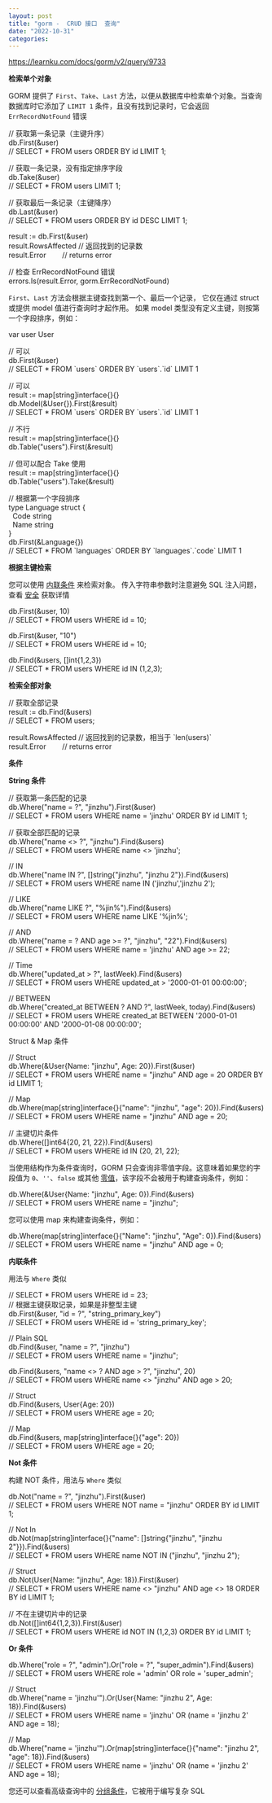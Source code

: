 ```yaml
---
layout: post
title: "gorm -  CRUD 接口  查询"
date: "2022-10-31"
categories: 
---
```

<p><a href="https://learnku.com/docs/gorm/v2/query/9733">https://learnku.com/docs/gorm/v2/query/9733</a></p>

<p id="07b3f9"><strong>检索单个对象</strong></p>

<p>GORM 提供了 <code>First</code>、<code>Take</code>、<code>Last</code> 方法，以便从数据库中检索单个对象。当查询数据库时它添加了 <code>LIMIT 1</code> 条件，且没有找到记录时，它会返回 <code>ErrRecordNotFound</code> 错误</p>

<p>// 获取第一条记录（主键升序）<br />
db.First(&amp;user)<br />
// SELECT * FROM users ORDER BY id LIMIT 1;</p>

<p>// 获取一条记录，没有指定排序字段<br />
db.Take(&amp;user)<br />
// SELECT * FROM users LIMIT 1;</p>

<p>// 获取最后一条记录（主键降序）<br />
db.Last(&amp;user)<br />
// SELECT * FROM users ORDER BY id DESC LIMIT 1;</p>

<p>result := db.First(&amp;user)<br />
result.RowsAffected // 返回找到的记录数<br />
result.Error&nbsp;&nbsp;&nbsp;&nbsp;&nbsp;&nbsp;&nbsp; // returns error</p>

<p>// 检查 ErrRecordNotFound 错误<br />
errors.Is(result.Error, gorm.ErrRecordNotFound)</p>

<p><code>First</code>、<code>Last</code> 方法会根据主键查找到第一个、最后一个记录， 它仅在通过 struct 或提供 model 值进行查询时才起作用。 如果 model 类型没有定义主键，则按第一个字段排序，例如：</p>

<p>var user User</p>

<p>// 可以<br />
db.First(&amp;user)<br />
// SELECT * FROM `users` ORDER BY `users`.`id` LIMIT 1</p>

<p>// 可以<br />
result := map[string]interface{}{}<br />
db.Model(&amp;User{}).First(&amp;result)<br />
// SELECT * FROM `users` ORDER BY `users`.`id` LIMIT 1</p>

<p>// 不行<br />
result := map[string]interface{}{}<br />
db.Table(&quot;users&quot;).First(&amp;result)</p>

<p>// 但可以配合 Take 使用<br />
result := map[string]interface{}{}<br />
db.Table(&quot;users&quot;).Take(&amp;result)</p>

<p>// 根据第一个字段排序<br />
type Language struct {<br />
&nbsp; Code string<br />
&nbsp; Name string<br />
}<br />
db.First(&amp;Language{})<br />
// SELECT * FROM `languages` ORDER BY `languages`.`code` LIMIT 1</p>

<p id="d5503f"><strong>根据主键检索</strong></p>

<p>您可以使用 <a href="https://learnku.com/docs/gorm/v2/query#inline_conditions">内联条件</a> 来检索对象。 传入字符串参数时注意避免 SQL 注入问题，查看 <a href="https://learnku.com/docs/gorm/v2/security">安全</a> 获取详情</p>

<p>db.First(&amp;user, 10)<br />
// SELECT * FROM users WHERE id = 10;</p>

<p>db.First(&amp;user, &quot;10&quot;)<br />
// SELECT * FROM users WHERE id = 10;</p>

<p>db.Find(&amp;users, []int{1,2,3})<br />
// SELECT * FROM users WHERE id IN (1,2,3);</p>

<p id="2c4d69"><strong>检索全部对象</strong></p>

<p>// 获取全部记录<br />
result := db.Find(&amp;users)<br />
// SELECT * FROM users;</p>

<p>result.RowsAffected // 返回找到的记录数，相当于 `len(users)`<br />
result.Error&nbsp;&nbsp;&nbsp;&nbsp;&nbsp;&nbsp;&nbsp; // returns error</p>

<p id="69fbb2"><strong>条件</strong></p>

<p id="6d0509"><strong>String 条件</strong></p>

<p>// 获取第一条匹配的记录<br />
db.Where(&quot;name = ?&quot;, &quot;jinzhu&quot;).First(&amp;user)<br />
// SELECT * FROM users WHERE name = &#39;jinzhu&#39; ORDER BY id LIMIT 1;</p>

<p>// 获取全部匹配的记录<br />
db.Where(&quot;name &lt;&gt; ?&quot;, &quot;jinzhu&quot;).Find(&amp;users)<br />
// SELECT * FROM users WHERE name &lt;&gt; &#39;jinzhu&#39;;</p>

<p>// IN<br />
db.Where(&quot;name IN ?&quot;, []string{&quot;jinzhu&quot;, &quot;jinzhu 2&quot;}).Find(&amp;users)<br />
// SELECT * FROM users WHERE name IN (&#39;jinzhu&#39;,&#39;jinzhu 2&#39;);</p>

<p>// LIKE<br />
db.Where(&quot;name LIKE ?&quot;, &quot;%jin%&quot;).Find(&amp;users)<br />
// SELECT * FROM users WHERE name LIKE &#39;%jin%&#39;;</p>

<p>// AND<br />
db.Where(&quot;name = ? AND age &gt;= ?&quot;, &quot;jinzhu&quot;, &quot;22&quot;).Find(&amp;users)<br />
// SELECT * FROM users WHERE name = &#39;jinzhu&#39; AND age &gt;= 22;</p>

<p>// Time<br />
db.Where(&quot;updated_at &gt; ?&quot;, lastWeek).Find(&amp;users)<br />
// SELECT * FROM users WHERE updated_at &gt; &#39;2000-01-01 00:00:00&#39;;</p>

<p>// BETWEEN<br />
db.Where(&quot;created_at BETWEEN ? AND ?&quot;, lastWeek, today).Find(&amp;users)<br />
// SELECT * FROM users WHERE created_at BETWEEN &#39;2000-01-01 00:00:00&#39; AND &#39;2000-01-08 00:00:00&#39;;</p>

<p id="86184f">Struct &amp; Map 条件</p>

<p>// Struct<br />
db.Where(&amp;User{Name: &quot;jinzhu&quot;, Age: 20}).First(&amp;user)<br />
// SELECT * FROM users WHERE name = &quot;jinzhu&quot; AND age = 20 ORDER BY id LIMIT 1;</p>

<p>// Map<br />
db.Where(map[string]interface{}{&quot;name&quot;: &quot;jinzhu&quot;, &quot;age&quot;: 20}).Find(&amp;users)<br />
// SELECT * FROM users WHERE name = &quot;jinzhu&quot; AND age = 20;</p>

<p>// 主键切片条件<br />
db.Where([]int64{20, 21, 22}).Find(&amp;users)<br />
// SELECT * FROM users WHERE id IN (20, 21, 22);</p>

<p>当使用结构作为条件查询时，GORM 只会查询非零值字段。这意味着如果您的字段值为 <code>0</code>、<code>&#39;&#39;</code>、<code>false</code> 或其他 <a href="https://tour.golang.org/basics/12" rel="nofollow noopener noreferrer">零值</a>，该字段不会被用于构建查询条件，例如：</p>

<p>db.Where(&amp;User{Name: &quot;jinzhu&quot;, Age: 0}).Find(&amp;users)<br />
// SELECT * FROM users WHERE name = &quot;jinzhu&quot;;</p>

<p>您可以使用 map 来构建查询条件，例如：</p>

<p>db.Where(map[string]interface{}{&quot;Name&quot;: &quot;jinzhu&quot;, &quot;Age&quot;: 0}).Find(&amp;users)<br />
// SELECT * FROM users WHERE name = &quot;jinzhu&quot; AND age = 0;</p>

<p id="eee8d3"><strong>内联条件</strong></p>

<p>用法与 <code>Where</code> 类似</p>

<p>// SELECT * FROM users WHERE id = 23;<br />
// 根据主键获取记录，如果是非整型主键<br />
db.First(&amp;user, &quot;id = ?&quot;, &quot;string_primary_key&quot;)<br />
// SELECT * FROM users WHERE id = &#39;string_primary_key&#39;;</p>

<p>// Plain SQL<br />
db.Find(&amp;user, &quot;name = ?&quot;, &quot;jinzhu&quot;)<br />
// SELECT * FROM users WHERE name = &quot;jinzhu&quot;;</p>

<p>db.Find(&amp;users, &quot;name &lt;&gt; ? AND age &gt; ?&quot;, &quot;jinzhu&quot;, 20)<br />
// SELECT * FROM users WHERE name &lt;&gt; &quot;jinzhu&quot; AND age &gt; 20;</p>

<p>// Struct<br />
db.Find(&amp;users, User{Age: 20})<br />
// SELECT * FROM users WHERE age = 20;</p>

<p>// Map<br />
db.Find(&amp;users, map[string]interface{}{&quot;age&quot;: 20})<br />
// SELECT * FROM users WHERE age = 20;</p>

<p id="c4ef1b"><strong>Not 条件</strong></p>

<p>构建 NOT 条件，用法与 <code>Where</code> 类似</p>

<p>db.Not(&quot;name = ?&quot;, &quot;jinzhu&quot;).First(&amp;user)<br />
// SELECT * FROM users WHERE NOT name = &quot;jinzhu&quot; ORDER BY id LIMIT 1;</p>

<p>// Not In<br />
db.Not(map[string]interface{}{&quot;name&quot;: []string{&quot;jinzhu&quot;, &quot;jinzhu 2&quot;}}).Find(&amp;users)<br />
// SELECT * FROM users WHERE name NOT IN (&quot;jinzhu&quot;, &quot;jinzhu 2&quot;);</p>

<p>// Struct<br />
db.Not(User{Name: &quot;jinzhu&quot;, Age: 18}).First(&amp;user)<br />
// SELECT * FROM users WHERE name &lt;&gt; &quot;jinzhu&quot; AND age &lt;&gt; 18 ORDER BY id LIMIT 1;</p>

<p>// 不在主键切片中的记录<br />
db.Not([]int64{1,2,3}).First(&amp;user)<br />
// SELECT * FROM users WHERE id NOT IN (1,2,3) ORDER BY id LIMIT 1;</p>

<p><strong>Or 条件</strong></p>

<p>db.Where(&quot;role = ?&quot;, &quot;admin&quot;).Or(&quot;role = ?&quot;, &quot;super_admin&quot;).Find(&amp;users)<br />
// SELECT * FROM users WHERE role = &#39;admin&#39; OR role = &#39;super_admin&#39;;</p>

<p>// Struct<br />
db.Where(&quot;name = &#39;jinzhu&#39;&quot;).Or(User{Name: &quot;jinzhu 2&quot;, Age: 18}).Find(&amp;users)<br />
// SELECT * FROM users WHERE name = &#39;jinzhu&#39; OR (name = &#39;jinzhu 2&#39; AND age = 18);</p>

<p>// Map<br />
db.Where(&quot;name = &#39;jinzhu&#39;&quot;).Or(map[string]interface{}{&quot;name&quot;: &quot;jinzhu 2&quot;, &quot;age&quot;: 18}).Find(&amp;users)<br />
// SELECT * FROM users WHERE name = &#39;jinzhu&#39; OR (name = &#39;jinzhu 2&#39; AND age = 18);</p>

<p>您还可以查看高级查询中的 <a href="https://learnku.com/docs/gorm/v2/advanced_query#group_conditions">分组条件</a>，它被用于编写复杂 SQL</p>

